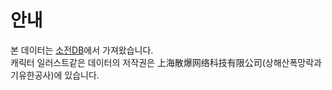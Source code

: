 # 안내
본 데이터는 [소전DB](https://gfl.zzzzz.kr/)에서 가져왔습니다.<br>
캐릭터 일러스트같은 데이터의 저작권은 上海散爆网络科技有限公司(상해산폭망락과기유한공사)에 있습니다.
